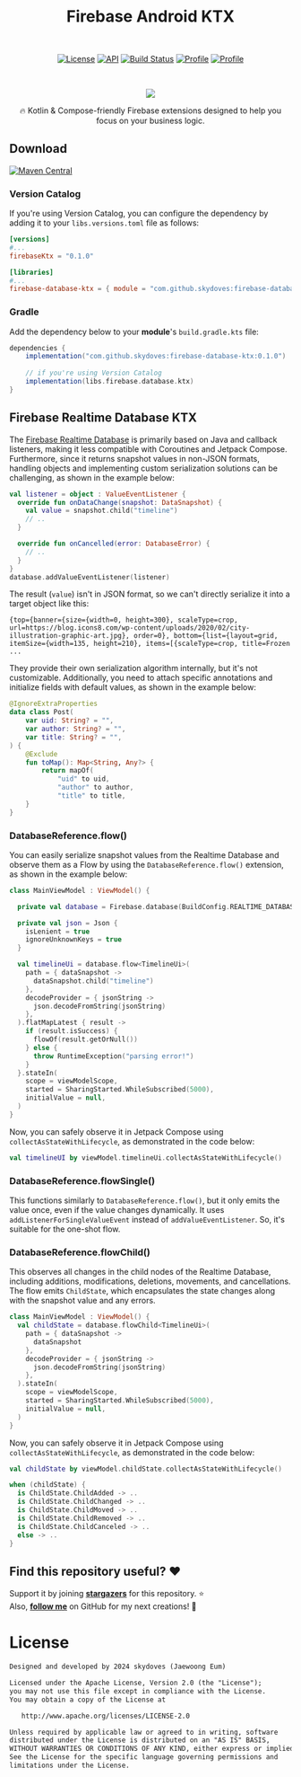 <h1 align="center">Firebase Android KTX</h1></br>

<p align="center">
  <a href="https://opensource.org/licenses/Apache-2.0"><img alt="License" src="https://img.shields.io/badge/License-Apache%202.0-blue.svg"/></a>
  <a href="https://android-arsenal.com/api?level=21"><img alt="API" src="https://img.shields.io/badge/API-21%2B-brightgreen.svg?style=flat"/></a>
  <a href="https://github.com/skydoves/firebase-android-ktx/actions/workflows/android.yml"><img alt="Build Status" 
  src="https://github.com/skydoves/firebase-android-ktx/actions/workflows/android.yml/badge.svg"/></a>
  <a href="https://github.com/skydoves"><img alt="Profile" src="https://skydoves.github.io/badges/skydoves.svg"/></a>
  <a href="https://github.com/doveletter"><img alt="Profile" src="https://skydoves.github.io/badges/dove-letter.svg"/></a>
</p><br>

<p align="center">
 <img src="https://github.com/user-attachments/assets/87ed8c86-31e2-429e-a09e-34a559416880"/>
</p>

<p align="center">🔥 Kotlin & Compose-friendly Firebase extensions designed to help you focus on your business logic. </p>

## Download
[![Maven Central](https://img.shields.io/maven-central/v/com.github.skydoves/firebase-database-ktx.svg?label=Maven%20Central)](https://search.maven.org/search?q=g:%22com.github.skydoves%22%20AND%20a:%22firebase-database-ktx%22)

### Version Catalog

If you're using Version Catalog, you can configure the dependency by adding it to your `libs.versions.toml` file as follows:

```toml
[versions]
#...
firebaseKtx = "0.1.0"

[libraries]
#...
firebase-database-ktx = { module = "com.github.skydoves:firebase-database-ktx", version.ref = "firebaseKtx" }
```

### Gradle
Add the dependency below to your **module**'s `build.gradle.kts` file:

```gradle
dependencies {
    implementation("com.github.skydoves:firebase-database-ktx:0.1.0")
    
    // if you're using Version Catalog
    implementation(libs.firebase.database.ktx)
}
```

## Firebase Realtime Database KTX

The [Firebase Realtime Database](https://firebase.google.com/docs/database) is primarily based on Java and callback listeners, making it less compatible with Coroutines and Jetpack Compose. Furthermore, since it returns snapshot values in non-JSON formats, handling objects and implementing custom serialization solutions can be challenging, as shown in the example below:

```kotlin
val listener = object : ValueEventListener {
  override fun onDataChange(snapshot: DataSnapshot) {
    val value = snapshot.child("timeline")
    // ..
  }

  override fun onCancelled(error: DatabaseError) {
    // ..
  }
}
database.addValueEventListener(listener)
```

The result (`value`) isn't in JSON format, so we can't directly serialize it into a target object like this:

```
{top={banner={size={width=0, height=300}, scaleType=crop, url=https://blog.icons8.com/wp-content/uploads/2020/02/city-illustration-graphic-art.jpg}, order=0}, bottom={list={layout=grid, itemSize={width=135, height=210}, items=[{scaleType=crop, title=Frozen ...
```

They provide their own serialization algorithm internally, but it's not customizable. Additionally, you need to attach specific annotations and initialize fields with default values, as shown in the example below:

```kotlin
@IgnoreExtraProperties
data class Post(
    var uid: String? = "",
    var author: String? = "",
    var title: String? = "",
) {
    @Exclude
    fun toMap(): Map<String, Any?> {
        return mapOf(
            "uid" to uid,
            "author" to author,
            "title" to title,
    }
}
```

### DatabaseReference.flow()

You can easily serialize snapshot values from the Realtime Database and observe them as a Flow by using the `DatabaseReference.flow()` extension, as shown in the example below:

```kotlin
class MainViewModel : ViewModel() {

  private val database = Firebase.database(BuildConfig.REALTIME_DATABASE_URL).reference

  private val json = Json {
    isLenient = true
    ignoreUnknownKeys = true
  }

  val timelineUi = database.flow<TimelineUi>(
    path = { dataSnapshot ->
      dataSnapshot.child("timeline")
    },
    decodeProvider = { jsonString ->
      json.decodeFromString(jsonString)
    },
  ).flatMapLatest { result ->
    if (result.isSuccess) {
      flowOf(result.getOrNull())
    } else {
      throw RuntimeException("parsing error!")
    }
  }.stateIn(
    scope = viewModelScope,
    started = SharingStarted.WhileSubscribed(5000),
    initialValue = null,
  )
}
```

Now, you can safely observe it in Jetpack Compose using `collectAsStateWithLifecycle`, as demonstrated in the code below:

```kotlin
val timelineUI by viewModel.timelineUi.collectAsStateWithLifecycle()
```

### DatabaseReference.flowSingle()

This functions similarly to `DatabaseReference.flow()`, but it only emits the value once, even if the value changes dynamically. It uses `addListenerForSingleValueEvent` instead of `addValueEventListener`. So, it's suitable for the one-shot flow.

### DatabaseReference.flowChild()

This observes all changes in the child nodes of the Realtime Database, including additions, modifications, deletions, movements, and cancellations. The flow emits `ChildState`, which encapsulates the state changes along with the snapshot value and any errors.

```kotlin
class MainViewModel : ViewModel() {
  val childState = database.flowChild<TimelineUi>(
    path = { dataSnapshot ->
      dataSnapshot
    },
    decodeProvider = { jsonString ->
      json.decodeFromString(jsonString)
    },
  ).stateIn(
    scope = viewModelScope,
    started = SharingStarted.WhileSubscribed(5000),
    initialValue = null,
  )
}
```

Now, you can safely observe it in Jetpack Compose using `collectAsStateWithLifecycle`, as demonstrated in the code below:

```kotlin
val childState by viewModel.childState.collectAsStateWithLifecycle()

when (childState) {
  is ChildState.ChildAdded -> ..
  is ChildState.ChildChanged -> ..
  is ChildState.ChildMoved -> ..
  is ChildState.ChildRemoved -> ..
  is ChildState.ChildCanceled -> ..
  else -> ..
}
```

## Find this repository useful? :heart:
Support it by joining __[stargazers](https://github.com/skydoves/firebase-android-ktx/stargazers)__ for this repository. :star: <br>
Also, __[follow me](https://github.com/skydoves)__ on GitHub for my next creations! 🤩

# License
```xml
Designed and developed by 2024 skydoves (Jaewoong Eum)

Licensed under the Apache License, Version 2.0 (the "License");
you may not use this file except in compliance with the License.
You may obtain a copy of the License at

   http://www.apache.org/licenses/LICENSE-2.0

Unless required by applicable law or agreed to in writing, software
distributed under the License is distributed on an "AS IS" BASIS,
WITHOUT WARRANTIES OR CONDITIONS OF ANY KIND, either express or implied.
See the License for the specific language governing permissions and
limitations under the License.
```
